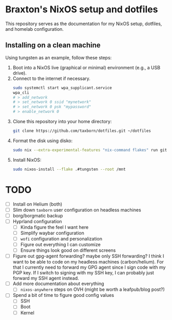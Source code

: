 # Braxton's NixOS setup and dotfiles
This repository serves as the documentation for my NixOS setup, dotfiles, and homelab configuration.

## Installing on a clean machine
Using tungsten as an example, follow these steps:

1. Boot into a NixOS live (graphical or minimal) environment (e.g., a USB drive).
2. Connect to the internet if necessary.
    ```bash
    sudo systemctl start wpa_supplicant.service
    wpa_cli
    # > add_network
    # > set_network 0 ssid "mynetwork"
    # > set_network 0 psk "mypassword"
    # > enable_network 0
    ```
3. Clone this repository into your home directory:
   ```bash
   git clone https://github.com/taxborn/dotfiles.git ~/dotfiles
   ```
4. Format the disk using disko:
   ```bash
   sudo nix --extra-experimental-features "nix-command flakes" run github:nix-community/disko -- --mode disko dotfiles/hosts/tungsten/disks.nix
   ```
5. Install NixOS:
   ```bash
   sudo nixos-install --flake .#tungsten --root /mnt
   ```

# TODO
- [ ] Install on Helium (both)
- [ ] Slim down `taxborn` user configuration on headless machines
- [ ] borg/borgmatic backup
- [ ] Hyprland configuration
  - [ ] Kinda figure the feel I want here
  - [ ] Simplify waybar configuration
  - [ ] `wofi` configuration and personalization
  - [ ] Figure out everything I can customize
  - [ ] Ensure things look good on different screens
- [ ] Figure out gpg-agent forwarding? maybe only SSH forwarding?
  I think I want to be able to code on my headless machines (carbon/helium). For that I currently need to
  forward my GPG agent since I sign code with my PGP key. If I switch to signing with my SSH key, I can probably
  just forward my SSH agent instead.
- [ ] Add more documentation about everything
  - [ ] `nixos-anywhere` steps on OVH (might be worth a leafpub/blog post?)
- [ ] Spend a bit of time to figure good config values
    - [ ] SSH
    - [ ] Boot
    - [ ] Kernel
